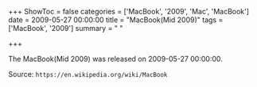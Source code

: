 +++
ShowToc = false
categories = ['MacBook', '2009', 'Mac', 'MacBook']
date = 2009-05-27 00:00:00
title = "MacBook(Mid 2009)"
tags = ['MacBook', '2009']
summary = " "

+++

The MacBook(Mid 2009) was released on 2009-05-27 00:00:00.

Source: `https://en.wikipedia.org/wiki/MacBook`


